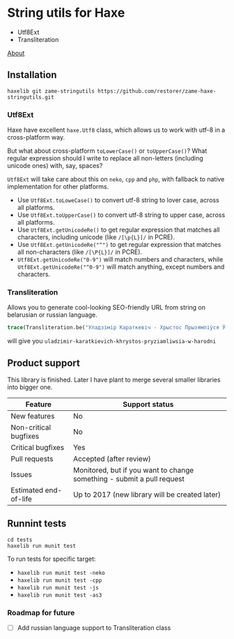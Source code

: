 # String utils for Haxe

  - Utf8Ext
  - Transliteration

[About](http://blog.zame-dev.org/5-more-things-i-dont-like-in-haxe-and-how-to-fix-them/)

## Installation

```
haxelib git zame-stringutils https://github.com/restorer/zame-haxe-stringutils.git
```

### Utf8Ext

Haxe have excellent `haxe.Utf8` class, which allows us to work with utf-8 in a cross-platform way.

But what about cross-platform `toLowerCase()` or `toUpperCase()`? What regular expression should I write to replace all non-letters (including unicode ones) with, say, spaces?

`Utf8Ext` will take care about this on `neko`, `cpp` and `php`, with fallback to native implementation for other platforms.

  - Use `Utf8Ext.toLoweCase()` to convert utf-8 string to lover case, across all platforms.
  - Use `Utf8Ext.toUpperCase()` to convert utf-8 string to upper case, across all platforms.
  - Use `Utf8Ext.getUnicodeRe()` to get regular expression that matches all characters, including unicode (like `/[\p{L}]/` in PCRE).
  - Use `Utf8Ext.getUnicodeRe("^")` to get regular expression that matches all non-characters (like `/[\P{L}]/` in PCRE).
  - `Utf8Ext.getUnicodeRe("0-9")` will match numbers and characters, while `Utf8Ext.getUnicodeRe("^0-9")` will match anything, except numbers and characters.

### Transliteration

Allows you to generate cool-looking SEO-friendly URL from string on belarusian or russian language.

```haxe
trace(Transliteration.be("Уладзімір Караткевіч - Хрыстос Прызямліўся Ў Гародні"));
```

will give you `uladzimir-karatkievich-khrystos-pryziamliwsia-w-harodni`

## Product support

This library is finished. Later I have plant to merge several smaller libraries into bigger one.

| Feature | Support status |
|---|---|
| New features | No |
| Non-critical bugfixes | No |
| Critical bugfixes | Yes |
| Pull requests | Accepted (after review) |
| Issues | Monitored, but if you want to change something - submit a pull request |
| Estimated end-of-life | Up to 2017 (new library will be created later) |

## Runnint tests

```
cd tests
haxelib run munit test
```

To run tests for specific target:

  - `haxelib run munit test -neko`
  - `haxelib run munit test -cpp`
  - `haxelib run munit test -js`
  - `haxelib run munit test -as3`

### Roadmap for future

  - [ ] Add russian language support to Transliteration class
